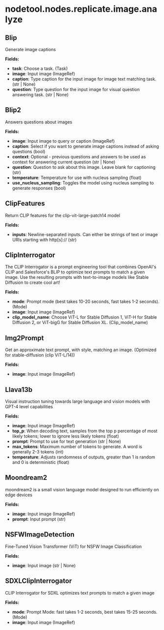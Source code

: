 # nodetool.nodes.replicate.image.analyze

## Blip

Generate image captions

**Fields:**
- **task**: Choose a task. (Task)
- **image**: Input image (ImageRef)
- **caption**: Type caption for the input image for image text matching task. (str | None)
- **question**: Type question for the input image for visual question answering task. (str | None)


## Blip2

Answers questions about images

**Fields:**
- **image**: Input image to query or caption (ImageRef)
- **caption**: Select if you want to generate image captions instead of asking questions (bool)
- **context**: Optional - previous questions and answers to be used as context for answering current question (str | None)
- **question**: Question to ask about this image. Leave blank for captioning (str)
- **temperature**: Temperature for use with nucleus sampling (float)
- **use_nucleus_sampling**: Toggles the model using nucleus sampling to generate responses (bool)


## ClipFeatures

Return CLIP features for the clip-vit-large-patch14 model

**Fields:**
- **inputs**: Newline-separated inputs. Can either be strings of text or image URIs starting with http[s]:// (str)


## ClipInterrogator

The CLIP Interrogator is a prompt engineering tool that combines OpenAI's CLIP and Salesforce's BLIP to optimize text prompts to match a given image. Use the resulting prompts with text-to-image models like Stable Diffusion to create cool art!

**Fields:**
- **mode**: Prompt mode (best takes 10-20 seconds, fast takes 1-2 seconds). (Mode)
- **image**: Input image (ImageRef)
- **clip_model_name**: Choose ViT-L for Stable Diffusion 1, ViT-H for Stable Diffusion 2, or ViT-bigG for Stable Diffusion XL. (Clip_model_name)


## Img2Prompt

Get an approximate text prompt, with style, matching an image.  (Optimized for stable-diffusion (clip ViT-L/14))

**Fields:**
- **image**: Input image (ImageRef)


## Llava13b

Visual instruction tuning towards large language and vision models with GPT-4 level capabilities

**Fields:**
- **image**: Input image (ImageRef)
- **top_p**: When decoding text, samples from the top p percentage of most likely tokens; lower to ignore less likely tokens (float)
- **prompt**: Prompt to use for text generation (str | None)
- **max_tokens**: Maximum number of tokens to generate. A word is generally 2-3 tokens (int)
- **temperature**: Adjusts randomness of outputs, greater than 1 is random and 0 is deterministic (float)


## Moondream2

moondream2 is a small vision language model designed to run efficiently on edge devices

**Fields:**
- **image**: Input image (ImageRef)
- **prompt**: Input prompt (str)


## NSFWImageDetection

Fine-Tuned Vision Transformer (ViT) for NSFW Image Classification

**Fields:**
- **image**: Input image (str | None)


## SDXLClipInterrogator

CLIP Interrogator for SDXL optimizes text prompts to match a given image

**Fields:**
- **mode**: Prompt Mode: fast takes 1-2 seconds, best takes 15-25 seconds. (Mode)
- **image**: Input image (ImageRef)


